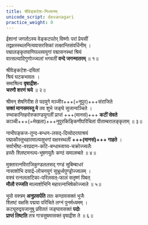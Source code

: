 ```yaml
---
title: श्रीवेङ्कटेश-निध्यानम्
unicode_script: devanagari
practice_weight: 0
---
```


ईशानां जगतोऽस्य वेङ्कटपतेर् विष्णोः परां प्रेयसीं  
तद्वक्षस्स्थलनित्यवासरसिकां तत्क्षान्तिसंवर्धिनीम् ।  
पद्मालङ्कृतपाणिपल्लवयुगां पद्मासनस्थां श्रियं  
वात्सल्यादिगुणोज्ज्वलां भगवतीं **वन्दे जगन्मातरम्** ॥ १॥

श्रीवेङ्कटेश-दयितां  
श्रियं घटकभावतः ।  
समाश्रित्य **वृषाद्रीश-  
चरणौ शरणं श्रये** ॥ २॥

श्रीमन् शेषगिरीश ते पदयुगे मञ्जीर+++(=नूपुर)+++संराजिते  
**सक्तं मानसमस्तु मे** तव शुभे जङ्घे सुजान्वञ्चिते ।  
रम्भाकान्तिहरोरुकाण्डयुगलीं प्राप्तं +++(मानसं)+++ **कटीं सेवते**  
काञ्ची+++(=मेखला)+++नूपुरकिङ्किणीपरिचितां पीताम्बरालङ्कृताम् ॥ ३॥

नाभीपङ्कज-तुन्द-बन्धन-लसद्-दिव्योदरापाश्रयं  
पद्माकौस्तुभहारमाल्यसुभगां वक्षस्स्थलीं **+++(मानसं)+++ गाहते** ।  
सर्वाभीष्ट-वरप्रदान-कटि-बन्धाब्जाग्र्य-चक्रोज्ज्वलैः  
हस्तैः श्लिष्टमनल्प-भूषणयुतैः कण्ठं समालम्बते ॥ ४॥

मुक्तारत्नविराजिकुण्डललसद् गण्डं सुबिम्बाधरं  
नासाशोभि दयार्द्र-लोचनयुगं सुभ्रूर्ध्वपुण्ड्रोज्ज्वलम् ।  
वक्त्रं रत्नललाटिका-परिलसत्-फालं सतृष्णं पिबत्  
**मौलौ रज्जति** माल्यशोभिनि महारत्नाभिषेकोज्ज्वले ॥ ५॥

भूयो वक्त्रम् **अनुप्रसर्पति** ततः कण्ठावसक्तं भुजैः  
श्लिष्टं वक्षसि पद्मया परिचिते लग्नं पुनर्मध्यमम् ।  
कट्यूरुद्वयजानुषु प्रविततं जङ्घावसक्तं **पदोः  
प्राप्तं तिष्टति** तत्र गात्रसुषमासक्तं वृषाद्रीश ते ॥ ६॥
